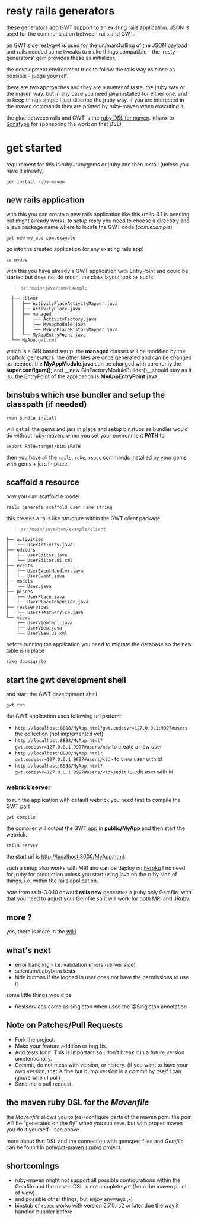 resty rails generators
==========

these generators add GWT support to an existing [rails](http://rubyonrails.org) application. JSON is used for the communication between rails and GWT.

on GWT side [restygwt](http://restygwt.fusesource.org/documentation/restygwt-user-guide.html) is used for the un/marshalling of the JSON payload and rails needed some tweaks to make things compatible - the 'resty-generators' gem provides these as initializer.

the development environment tries to follow the rails way as close as possible - judge yourself.

there are two approaches and they are a matter of taste. the jruby way or the maven way. but in any case you need java installed for either one. and to keep things simple I just discribe the jruby way. if you are interested in the maven commands they are printed by ruby-maven when executing it.

the glue between rails and GWT is the [ruby DSL for maven](https://github.com/sonatype/polyglot-maven/blob/master/pmaven-jruby/README.md). (thanx to [Sonatype](http://sonatype.org) for sponsoring the work on that DSL)

# get started #

requirement for this is ruby+rubygems or jruby and then install (unless you have it already)

`gem install ruby-maven`

## new rails application ##

with this you can create a new rails application like this (rails-3.1 is pending but might already work). to setup resty you need to choose a direcotry and a java package name where to locate the GWT code (_com.example_)

`gwt new my_app com.example`

go into the created application (or any existing rails app)

`cd myapp`

with this you have already a GWT application with EntryPoint and could be started but does not do much. the class layout look as such:

>     src/main/java/com/example
      ├── client
      │   ├── ActivityPlaceActivityMapper.java
      │   ├── ActivityPlace.java
      │   ├── managed
      │   │   ├── ActivityFactory.java
      │   │   ├── MyAppModule.java
      │   │   └── MyAppPlaceHistoryMapper.java
      │   └── MyAppEntryPoint.java
      └── MyApp.gwt.xml

which is a GIN based setup. the __managed__ classes will be modified by the scaffold generators. the other files are once generated and can be changed as needed. the __MyAppModule.java__ can be changed with care (only the __super.configure();__ and __new GinFactoryModuleBuilder()__should stay as it is). the EntryPoint of the application is __MyAppEntryPoint.java__.

## binstubs which use bundler and setup the classpath (if needed)

`rmvn bundle install`

will get all the gems and jars in place and setup binstubs as bundler would do without ruby-maven. when you set your environment **PATH** to

`export PATH=target/bin:$PATH`

then you have all the `rails`, `rake`, `rspec` commands installed by your gems with gems + jars in place.

## scaffold a resource ##

now you can scaffold a model

`rails generate scaffold user name:string`

this creates a rails like structure within the GWT _client_ package:

>     src/main/java/com/example/client
    ├── activities
    │   └── UserActivity.java
    ├── editors
    │   ├── UserEditor.java
    │   └── UserEditor.ui.xml
    ├── events
    │   ├── UserEventHandler.java
    │   └── UserEvent.java
    ├── models
    │   └── User.java
    ├── places
    │   ├── UserPlace.java
    │   └── UserPlaceTokenizer.java
    ├── restservices
    │   └── UsersRestService.java
    └── views
        ├── UserViewImpl.java
        ├── UserView.java
        └── UserView.ui.xml

before running the application you need to migrate the database so the new table is in place

`rake db:migrate`

## start the gwt development shell ##

and start the GWT development shell

`gwt run`

the GWT application uses following url pattern:

* `http://localhost:8888/MyApp.html?gwt.codesvr=127.0.0.1:9997#users` the collection (not implemented yet)
* `http://localhost:8888/MyApp.html?gwt.codesvr=127.0.0.1:9997#users/new` to create a new user
* `http://localhost:8888/MyApp.html?gwt.codesvr=127.0.0.1:9997#users/<id>` to view user with id <id>
* `http://localhost:8888/MyApp.html?gwt.codesvr=127.0.0.1:9997#users/<id>/edit` to edit user with id <id>

### webrick server ###

to run the application with default webrick you need first to compile the GWT part

`gwt compile`

the compiler will output the GWT app in __public/MyApp__ and then start the webrick.

`rails server`

the start url is [http://localhost:3000/MyApp.html](http://localhost:3000/MyApp.html).

such a setup also works with MRI and can be deploy on [heroku](http://heroku.com) ! no need for jruby for production unless you start using java on the ruby side of things, i.e. within the rails application.

*note* from rails-3.0.10 onward __rails new__ generates a jruby only Gemfile. with that you need to adjust your Gemfile so it will work for both MRI and JRuby.

## more ?

yes, there is more in the [wiki](https://github.com/mkristian/rails-resty-gwt/wiki)

what's next
----------

* error handling - i.e. validation errors (server side)
* selenium/cabybara tests
* hide buttons if the logged in user does not have the permissions to use it

some little things would be

* Restservices come as singleton when used the @Singleton annotation

## Note on Patches/Pull Requests

* Fork the project.
* Make your feature addition or bug fix.
* Add tests for it. This is important so I don't break it in a future version unintentionally.
* Commit, do not mess with version, or history. (if you want to have your own version, that is fine but bump version in a commit by itself I can ignore when I pull)
* Send me a pull request.

the maven ruby DSL for the _Mavenfile_
----------

the _Mavenfile_ allows you to (re)-configure parts of the maven pom. the pom will be "generated on the fly" when you run `rmvn`. but with proper maven you do it yourself - see above.

more about that DSL and the connection with gemspec files and _Gemfile_ can be found in [polyglot-maven (jruby)](https://github.com/sonatype/polyglot-maven/tree/master/pmaven-jruby) project.

shortcomings
---------

* ruby-maven might not support all possible configurations within the Gemfile and the maven DSL is not complete yet (from the maven point of view).
* and possible other things, but enjoy anyways ;-)
* binstub of `rspec` works with version 2.7.0.rc2 or later due the way it handled bundler before

